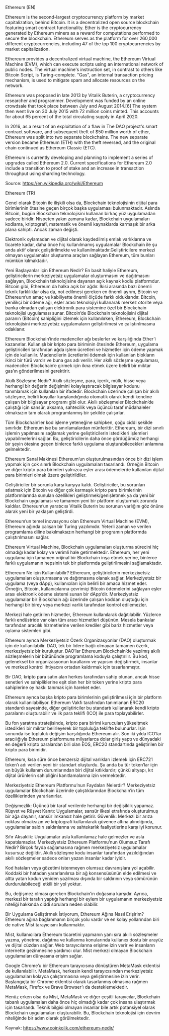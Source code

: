 Ethereum (EN)

Ethereum is the second-largest cryptocurrency platform by market capitalization, behind Bitcoin. It is a decentralized
open source blockchain featuring smart contract functionality. Ether is the cryptocurrency generated by Ethereum miners
as a reward for computations performed to secure the blockchain. Ethereum serves as the platform for over 260,000
different cryptocurrencies, including 47 of the top 100 cryptocurrencies by market capitalization.

Ethereum provides a decentralized virtual machine, the Ethereum Virtual Machine (EVM), which can execute scripts using
an international network of public nodes. The virtual machine's instruction set, in contrast to others like Bitcoin
Script, is Turing-complete. "Gas", an internal transaction pricing mechanism, is used to mitigate spam and allocate
resources on the network.

Ethereum was proposed in late 2013 by Vitalik Buterin, a cryptocurrency researcher and programmer. Development was
funded by an online crowdsale that took place between July and August 2014.[6] The system then went live on 30 July 2015
with 72 million coins minted. This accounts for about 65 percent of the total circulating supply in April 2020.

In 2016, as a result of an exploitation of a flaw in The DAO project's smart contract software, and subsequent theft of
$50 million worth of ether, Ethereum was split into two separate blockchains. The new separate version became Ethereum
(ETH) with the theft reversed, and the original chain continued as Ethereum Classic (ETC).

Ethereum is currently developing and planning to implement a series of upgrades called Ethereum 2.0. Current specifications 
for Ethereum 2.0 include a transition to proof of stake and an increase in transaction throughput using sharding technology.

Source: https://en.wikipedia.org/wiki/Ethereum


Ethereum (TR)

Genel olarak Bitcoin ile ilişkili olsa da, Blockchain teknolojisinin dijital para birimlerinin ötesine geçen birçok başka
uygulaması bulunmaktadır. Aslında Bitcoin, bugün Blockchain teknolojisini kullanan birkaç yüz uygulamadan sadece biridir.
Nispeten yakın zamana kadar, Blockchain uygulamaları kodlama, kriptografi, matematik ve önemli kaynaklarda karmaşık bir
arka plana sahipti. Ancak zaman değişti.

Elektronik oylamadan ve dijital olarak kaydedilmiş emlak varlıklarına ve ticarete kadar, daha önce hiç kullanılmamış
uygulamalar Blockchain ile şu anda aktif olarak geliştirilmekte ve kullanılmaktadır.Geliştiricilere merkezi olmayan
uygulamalar oluşturma araçları sağlayan Ethereum, tüm bunları mümkün kılmaktadır.

Yeni Başlayanlar için Ethereum Nedir?
En basit haliyle Ethereum, geliştiricilerin merkeziyetsiz uygulamalar oluşturmasını ve dağıtmasını sağlayan, Blockchain
teknolojisine dayanan açık kaynak kodlu platformdur. Bitcoin gibi, Ethereum da halka açık bir ağdır. İkisi arasında bazı
önemli teknik farklılıklar olsa da, not edilmesi gereken en önemli ayrım, Bitcoin ve Ethereum’un amaç ve kabiliyette önemli
ölçüde farklı olduklarıdır. Bitcoin, yenilikçi bir ödeme ağı, eşler arası teknolojiyi kullanarak merkez otorite veya banka
olmadan çalışan elektronik para sistemine özel bir Blockchain teknolojisi uygulaması sunar. Bitcoin’de Blockchain teknolojisini
dijital paranın (Bitcoin) sahipliğini izlemek için kullanılırken, Ethereum, Blockchain teknolojisini merkeziyetsiz uygulamaların
geliştirilmesi ve çalıştırılmasına odaklanır.

Ethereum Blockchain’inde madenciler ağı beslerler ve karşılığında Ether’i kazanırlar. Kullanışlı bir kripto para biriminin
ötesinde Ethereum, uygulama geliştiricileri tarafından ağda işlem ücretleri ve hizmetler için ödeme yapmak için de kullanılır.
Madencilerin ücretlerini ödemek için kullanılan blokların ikinci bir türü vardır ve buna gas adı verilir. Her akıllı sözleşme
uygulaması, madencileri Blockchain’e girmek için ikna etmek üzere belirli bir miktar gas’ın gönderilmesini gerektirir.

Akıllı Sözleşme Nedir?
Akıllı sözleşme, para, içerik, mülk, hisse veya herhangi bir değerin değişimini kolaylaştıracak bilgisayar kodunu tanımlamak
için kullanılan bir ifadedir. Blockchain üzerinde çalışan bir akıllı sözleşme, belirli koşullar karşılandığında otomatik
olarak kendi kendine çalışan bir bilgisayar programı gibi olur. Akıllı sözleşmeler Blockchain’de çalıştığı için sansür,
aksama, sahtecilik veya üçüncü taraf müdahaleler olmaksızın tam olarak programlanmış bir şekilde çalışırlar.

Tüm Blockchain’ler kod işleme yeteneğine sahipken, çoğu ciddi şekilde sınırlıdır. Ethereum ise bu sınırlamalardan münferittir.
Ethereum, bir dizi sınırlı işlemin yapılmasını sağlamak yerine geliştiricilerin istedikleri işlemleri yapabilmelerini sağlar.
Bu, geliştiricilerin daha önce gördüğümüz herhangi bir şeyin ötesine geçen binlerce farklı uygulama oluşturabilecekleri anlamına
gelmektedir.

Ethereum Sanal Makinesi
Ethereum’un oluşturulmasından önce bir dizi işlem yapmak için çok sınırlı Blockchain uygulamaları tasarlandı. Örneğin Bitcoin
ve diğer kripto para birimleri yalnızca eşler arası ödemelerde kullanılan dijital para birimleri olmak üzere geliştirildiler.

Geliştiriciler bir sorunla karşı karşıya kaldı. Geliştiriciler, bu sorunları atlatmak için Bitcoin ve diğer çok karmaşık
kripto para birimlerinin platformlarında sunulan özellikleri geliştirmek/genişletmek ya da yeni bir Blockchain uygulaması
ve tamamen yeni bir platform oluşturmak zorunda kaldılar. Ethereum’un yaratıcısı Vitalik Buterin bu sorunun varlığını göz
önüne alarak yeni bir yaklaşım geliştirdi.

Ethereum’un temel inovasyonu olan Ethereum Virtual Machine (EVM), Ethereum ağında çalışan bir Turing yazılımıdır. Yeterli
zaman ve verilen programlama diline bakılmaksızın herhangi bir programın platformda çalıştırılmasını sağlar.

Ethereum Virtual Machine, Blockchain uygulamaları oluşturma sürecini hiç olmadığı kadar kolay ve verimli hale getirmektedir.
Ethereum, her yeni uygulama için tamamen orijinal bir Blockchain inşa etmek yerine, binlerce farklı uygulamanın hepsinin tek
bir platformda geliştirilmesini sağlamaktadır.

Ethereum Ne için Kullanılabilir?
Ethereum, geliştiricilerin merkeziyetsiz uygulamaları oluşturmasına ve dağıtmasına olanak sağlar. Merkeziyetsiz bir uygulama
(veya dApp), kullanıcıları için belirli bir amaca hizmet eder. Örneğin, Bitcoin, kullanıcılarına çevrimiçi Bitcoin ödemelerini
sağlayan eşler arası elektronik ödeme sistemi sunan bir dApp’dir. Merkeziyetsiz uygulamalar bir Blockchain ağı üzerinde çalışan
koddan oluştuğu için herhangi bir birey veya merkezi varlık tarafından kontrol edilemezler.

Merkezi hale getirilen hizmetler, Ethereum kullanılarak dağıtılabilir. Yüzlerce farklı endüstride var olan tüm aracı hizmetleri
düşünün. Mesela bankalar tarafından aracılık hizmetlerine verilen krediler gibi bariz hizmetler veya oylama sistemleri gibi.

Ethereum ayrıca Merkeziyetsiz Özerk Organizasyonlar (DAO) oluşturmak için de kullanılabilir. DAO, tek bir lidere bağlı olmayan
tamamen özerk, merkeziyetsiz bir kuruluştur. DAO’lar Ethereum Blockchain’de yazılmış akıllı sözleşmelerin bir bütününde programlama
koduyla çalıştırılır. Bu kod, geleneksel bir organizasyonun kurallarını ve yapısını değiştirmek, insanlar ve merkezi kontrol ihtiyacını
ortadan kaldırmak için tasarlanmıştır.

Bir DAO, kripto para satın alan herkes tarafından sahip olunan, ancak hisse senetleri ve sahipliklerine eşit olan her bir token yerine
kripto para sahiplerine oy hakkı tanımak için hareket eder.

Ethereum ayrıca başka kripto para birimlerinin geliştirilmesi için bir platform olarak kullanılabiliyor. Ethereum Vakfı tarafından
tanımlanan ERC20 standardı sayesinde, diğer geliştiriciler bu standartı kullanarak kendi kripto paralarını oluşturabilir ve ilk para
teklifi (ICO) ile para toplayabilirler.

Bu fon yaratma stratejisinde, kripto para birimi kurucuları yükseltmek istedikleri bir miktar belirleyerek bir topluluğa teklifte
bulunurlar. İşin sonunda ise topluluk değişim karşılığında Ethereum alır. Son iki yılda ICO’lar aracılığıyla Ethereum platformuna
milyarlarca dolar giriş yaptı ve dünyadaki en değerli kripto paralardan biri olan EOS, ERC20 standartında geliştirilen bir kripto
para birimidir.

Ethereum, kısa süre önce benzersiz dijital varlıkları izlemek için ERC721 token’ı adı verilen yeni bir standart oluşturdu. Şu anda
bu tür token’lar için en büyük kullanım durumlarından biri dijital kıtlıklardır; çünkü altyapı, kıt dijital ürünlerin sahipliğini
kanıtlamalarına izin vermektedir.

Merkeziyetsiz Ethereum Platformu’nun Faydaları Nelerdir?
Merkeziyetsiz uygulamalar Blockchain üzerinde çalıştıklarından Blockchain’in tüm özelliklerinden yararlanırlar.

Değişmezlik: Üçüncü bir taraf verilerde herhangi bir değişiklik yapamaz.
Rüşvet ve Rüşvet Kanıtı: Uygulamalar, sansür ilkesi etrafında oluşturulmuş bir ağa dayanır, sansür imkansız hale getirir. Güvenlik:
Merkezi bir arıza noktası olmaksızın ve kriptografi kullanılarak güvence altına alındığında, uygulamalar saldırı saldırılarına ve
sahtekarlık faaliyetlerine karşı iyi korunur.

Sıfır Aksaklık: Uygulamalar asla kullanılamaz hale gelmezler ve asla kapatılamazlar.
Merkeziyetsiz Ethereum Platformu’nun Olumsuz Tarafı Nedir?
Birçok fayda sağlamasına rağmen merkeziyetsiz uygulamalar kusursuz değildir. Akıllı sözleşme kodu insanlar tarafından yazıldığından
akıllı sözleşmeler sadece onları yazan insanlar kadar iyidir.

Kod hataları veya gözetimi istenmeyen olumsuz davranışlara yol açabilir. Koddaki bir hatadan yararlanılırsa bir ağ konsensüsünün elde
edilmesi ve altta yatan kodun yeniden yazılması dışında bir saldırının veya sömürünün durdurulabileceği etkili bir yol yoktur.

Bu, değişmez olması gereken Blockchain’in doğasına karşıdır. Ayrıca, merkezi bir tarafın yaptığı herhangi bir eylem bir uygulamanın
merkeziyetsiz niteliği hakkında ciddi sorulara neden olabilir.

Bir Uygulama Geliştirmek İstiyorum, Ethereum Ağına Nasıl Erişirim?
Ethereum ağına bağlanmanın birçok yolu vardır ve en kolay yollarından biri de native Mist tarayıcısını kullanmaktır.

Mist, kullanıcılara Ethereum ticaretini yapmanın yanı sıra akıllı sözleşmeler yazma, yönetme, dağıtma ve kullanma konularında kullanıcı
dostu bir arayüz ve dijital cüzdan sağlar. Web tarayıcılarına erişime izin verir ve insanların internette gezinmesine yardımcı olur.
Mist merkezi olmayan Blockchain uygulamaları dünyasına erişim sağlar.

Google Chrome’u bir Ethereum tarayıcısına dönüştüren MetaMask eklentisi de kullanılabilir. MetaMask, herkesin kendi tarayıcısından
merkeziyetsiz uygulamaları kolayca çalıştırmasına veya geliştirmesine izin verir. Başlangıçta bir Chrome eklentisi olarak tasarlanmış
olmasına rağmen MetaMask, Firefox ve Brave Browser’ı da desteklemektedir.

Henüz erken olsa da Mist, MetaMask ve diğer çeşitli tarayıcılar, Blockchain tabanlı uygulamaları daha önce hiç olmadığı kadar çok
insana ulaştırmak için tasarlandı. Teknik bilgisi olmayan insanlar bile artık potansiyel olarak Blockchain uygulamaları oluşturabilir.
Bu, Blockchain teknolojisi için devrim niteliğinde bir adım olarak görülmektedir.

Kaynak: https://www.coinkolik.com/ethereum-nedir/
